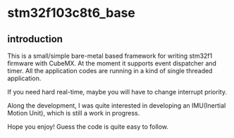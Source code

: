 # stm32f103c8t6_base

## introduction
This is a small/simple bare-metal based framework for writing stm32f1 firmware with CubeMX.
At the moment it supports event dispatcher and timer. 
All the application codes are running in a kind of single threaded application.

If you need hard real-time, maybe you will have to change interrupt priority.

Along the development, I was quite interested in developing an IMU(Inertial Motion Unit), which is still a work in progress.

Hope you enjoy! Guess the code is quite easy to follow.
